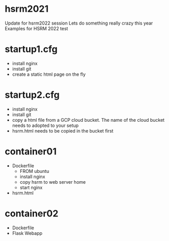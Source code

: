 # hsrm2021
Update for hsrm2022 session
Lets do something really crazy this year
Examples for HSRM 2022
test
# startup1.cfg
- install nginx
- install git
- create a static html page on the fly


# startup2.cfg
- install nginx
- install git
- copy a html file from a GCP cloud bucket. The name of the cloud bucket needs to adopted to your setup
- hsrm.html needs to be copied in the bucket first


# container01
- Dockerfile
    - FROM ubuntu
    - install nginx
    - copy hsrm to web server home
    - start nginx
- hsrm.html

# container02
- Dockerfile
- Flask Webapp